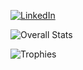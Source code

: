 <a href="https://www.linkedin.com/in/anthony-ilareguy/">![LinkedIn](https://img.shields.io/badge/LinkedIn-0077B5?style=for-the-badge&logo=linkedin&logoColor=white)</a>

![Overall Stats](https://github-readme-stats.vercel.app/api?username=ilareguy&count_private=true&show_icons=true&hide=contribs)

![Trophies](https://github-profile-trophy.vercel.app/?username=ilareguy&title=MultiLanguage,Commit,PullRequest&theme=nord&margin-w=15)
